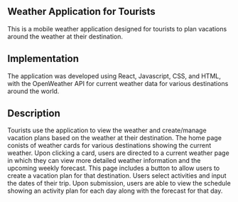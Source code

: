 ## Weather Application for Tourists

This is a mobile weather application designed for tourists to plan vacations around the weather at their destination.

## Implementation

The application was developed using React, Javascript, CSS, and HTML, with the OpenWeather API for current weather data for various destinations around the world.

## Description

Tourists use the application to view the weather and create/manage vacation plans based on the weather at their destination. The home page conists of weather cards for various destinations showing the current weather. Upon clicking a card, users are directed to a current weather page in which they can view more detailed weather information and the upcoming weekly forecast. This page includes a button to allow users to create a vacation plan for that destination. Users select activities and input the dates of their trip. Upon submission, users are able to view the schedule showing an activity plan for each day along with the forecast for that day. 
